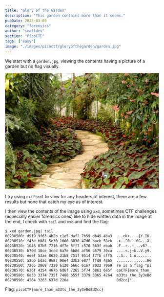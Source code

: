 ```yaml
---
title: "Glory of the Garden"
description: "This garden contains more than it seems."
pubDate: 2025-03-09
category: "forensics"
author: "sealldev"
section: "PicoCTF"
tags: ["easy"]
image: "./images/picoctf/gloryofthegarden/garden.jpg"
---
```


We start with a `garden.jpg`, viewing the contents having a picture of a garden but no flag visually.

![garden.jpg](images/picoctf/gloryofthegarden/garden.jpg)

I try using `exiftool` to view for any headers of interest, there are a few results but none that catch my eye as of interest.

I then view the contents of the image using `xxd`, sometimes CTF challenges (especially easier forensics ones) like to hide written data in the image at the end, I check with `tail` and `xxd` and find the flag:
```
$ xxd garden.jpg| tail
00230500: d9f9 9f63 4b2b c1e5 daf2 7b59 db49 4ba3  ...cK+....{Y.IK.
00230510: f43e b881 5e30 1060 8030 47d6 bacb 58cb  .>..^0.`.0G...X.
00230520: 1046 07b5 7216 df7e 5ff7 c576 363f ebab  .F..r..~_..v6?..
00230530: b70d 18ce 3ccd 6a7e 6b8d af56 b579 39ca  ....<.j~k..V.y9.
00230540: eeef 53ae 8620 31b8 751f 9514 f7fb cff5  ..S.. 1.u.......
00230550: a2bb bdac 9687 98e4 d3b2 e87f ffd9 4865  ..............He
00230560: 7265 2069 7320 6120 666c 6167 2022 7069  re is a flag "pi
00230570: 636f 4354 467b 6d6f 7265 5f74 6861 6e5f  coCTF{more_than_
00230580: 6d33 3374 735f 7468 655f 3379 3365 4264  m33ts_the_3y3eBd
00230590: 4264 3263 637d 220a                      Bd2cc}".
```

Flag: `picoCTF{more_than_m33ts_the_3y3eBdBd2cc}`